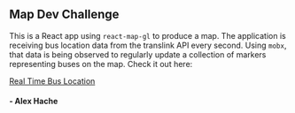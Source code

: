 ## Map Dev Challenge

This is a React app using `react-map-gl`  to produce a map. The application is receiving bus location data from the translink API every second. Using `mobx`, that data is being observed to regularly update a collection of markers representing buses on the map. Check it out here: 

[Real Time Bus Location](https://ahache-gomae-map-test.firebaseapp.com/)

#### - Alex Hache